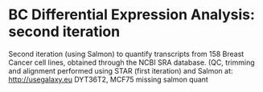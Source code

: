 # BC Differential Expression Analysis: second iteration 
Second iteration (using Salmon) to quantify transcripts from 158 Breast Cancer cell lines, obtained through the NCBI SRA database. (QC, trimming and alignment performed using STAR (first iteration) and Salmon at: http://usegalaxy.eu
DYT36T2, MCF75 missing salmon quant
